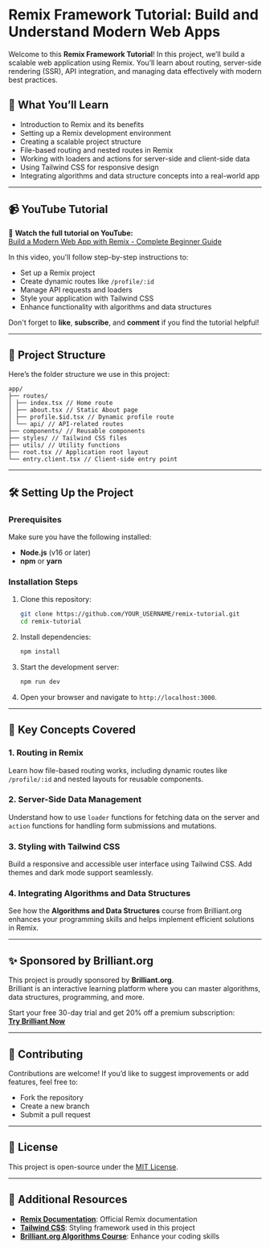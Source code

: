 # Remix Framework Tutorial: Build and Understand Modern Web Apps

Welcome to this **Remix Framework Tutorial**! In this project, we’ll build a scalable web application using Remix. You’ll learn about routing, server-side rendering (SSR), API integration, and managing data effectively with modern best practices.

## 🚀 What You’ll Learn

- Introduction to Remix and its benefits
- Setting up a Remix development environment
- Creating a scalable project structure
- File-based routing and nested routes in Remix
- Working with loaders and actions for server-side and client-side data
- Using Tailwind CSS for responsive design
- Integrating algorithms and data structure concepts into a real-world app

---

## 📹 YouTube Tutorial

🎥 **Watch the full tutorial on YouTube:**  
[Build a Modern Web App with Remix - Complete Beginner Guide](https://www.youtube.com/@pedrotechnologies)

In this video, you'll follow step-by-step instructions to:

- Set up a Remix project
- Create dynamic routes like `/profile/:id`
- Manage API requests and loaders
- Style your application with Tailwind CSS
- Enhance functionality with algorithms and data structures

Don't forget to **like**, **subscribe**, and **comment** if you find the tutorial helpful!

---

## 📂 Project Structure

Here’s the folder structure we use in this project:

```
app/
├── routes/
│ ├── index.tsx // Home route
│ ├── about.tsx // Static About page
│ ├── profile.$id.tsx // Dynamic profile route
│ └── api/ // API-related routes
├── components/ // Reusable components
├── styles/ // Tailwind CSS files
├── utils/ // Utility functions
├── root.tsx // Application root layout
└── entry.client.tsx // Client-side entry point
```

---

## 🛠️ Setting Up the Project

### Prerequisites

Make sure you have the following installed:

- **Node.js** (v16 or later)
- **npm** or **yarn**

### Installation Steps

1. Clone this repository:
   ```bash
   git clone https://github.com/YOUR_USERNAME/remix-tutorial.git
   cd remix-tutorial
   ```

2. Install dependencies:
   ```bash
   npm install
   ```

3. Start the development server:
   ```bash
   npm run dev
   ```

4. Open your browser and navigate to `http://localhost:3000`.

---

## 📖 Key Concepts Covered

### 1. **Routing in Remix**

Learn how file-based routing works, including dynamic routes like `/profile/:id` and nested layouts for reusable components.

### 2. **Server-Side Data Management**

Understand how to use `loader` functions for fetching data on the server and `action` functions for handling form submissions and mutations.

### 3. **Styling with Tailwind CSS**

Build a responsive and accessible user interface using Tailwind CSS. Add themes and dark mode support seamlessly.

### 4. **Integrating Algorithms and Data Structures**

See how the **Algorithms and Data Structures** course from Brilliant.org enhances your programming skills and helps implement efficient solutions in Remix.

---

## ✨ Sponsored by Brilliant.org

This project is proudly sponsored by **Brilliant.org**.  
Brilliant is an interactive learning platform where you can master algorithms, data structures, programming, and more.

Start your free 30-day trial and get 20% off a premium subscription:  
[**Try Brilliant Now**](https://brilliant.org/YOUR_SPONSOR_LINK)

---

## 🤝 Contributing

Contributions are welcome! If you’d like to suggest improvements or add features, feel free to:

- Fork the repository
- Create a new branch
- Submit a pull request

---

## 📜 License

This project is open-source under the [MIT License](LICENSE).

---

## 🔗 Additional Resources

- **[Remix Documentation](https://remix.run/docs)**: Official Remix documentation
- **[Tailwind CSS](https://tailwindcss.com/)**: Styling framework used in this project
- **[Brilliant.org Algorithms Course](https://brilliant.org)**: Enhance your coding skills
